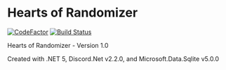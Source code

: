 # Hearts of Randomizer

[![CodeFactor](https://www.codefactor.io/repository/github/the-mighty-mo/hoi4bot/badge)](https://www.codefactor.io/repository/github/the-mighty-mo/hoi4bot)
[![Build Status](https://hallb1016.visualstudio.com/FBIBot/_apis/build/status/the-mighty-mo.HOI4Bot?branchName=master)](https://hallb1016.visualstudio.com/FBIBot/_build/latest?definitionId=8&branchName=master)

Hearts of Randomizer - Version 1.0

Created with .NET 5, Discord.Net v2.2.0, and Microsoft.Data.Sqlite v5.0.0
